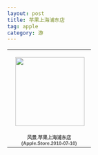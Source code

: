 ```yaml
---
layout: post
title: 苹果上海浦东店
tag: apple
category: 游
---
```

<table style="width:194px;"><tr><td align="center" style="height:194px;background:url(https://picasaweb.google.com/s/c/transparent_album_background.gif) no-repeat left"><a href="https://picasaweb.google.com/100176428078475760122/AppleStore20100710?authuser=0&feat=embedwebsite"><img src="https://lh3.googleusercontent.com/-gQ_9s7FzKmQ/TV_xAEo449E/AAAAAAAAAHI/0BEfWI35OGI/s160-c/AppleStore20100710.jpg" width="160" height="160" style="margin:1px 0 0 4px;"></a></td></tr><tr><td style="text-align:center;font-family:arial,sans-serif;font-size:11px"><a href="https://picasaweb.google.com/100176428078475760122/AppleStore20100710?authuser=0&feat=embedwebsite" style="color:#4D4D4D;font-weight:bold;text-decoration:none;">风景.苹果上海浦东店(Apple.Store.2010-07-10)</a></td></tr></table>